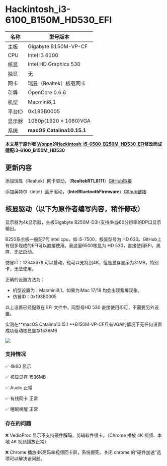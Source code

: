 # Hackintosh_i3-6100_B150M_HD530_EFI

| 名称 | 型号版本 |
|  ----  | ----  |
| 主板 | Gigabyte B150M-VP-CF |
| CPU	| Intel i3 6100 |
| 核显	| Intel HD Graphics 530|
| 独显	| 无|
| 网卡	| 瑞昱（Realtek）板载网卡 |
| 引导	| OpenCore 0.6.6|
| 机型	| Macmini8,1 |
| 平台ID | 0x193B0005|
| 显示器| 1080p(1920 × 1080)VGA |
| 系统 | **macOS Catalina10.15.1** |

**本文基于原作者 [Wonpn](https://github.com/wonpn)的[Hackintosh_i5-6500_B250M_HD530_EFI](https://github.com/wonpn/Hackintosh_i5-6500_B250M_HD530_EFI)修改而成适配i3-6100_B150M_HD530**

## 更新内容

添加瑞昱（Realtek）网卡驱动，（**RealtekRTL8111**）[GitHub链接](https://github.com/Mieze/RTL8111_driver_for_OS_X/)

添加英特尔（intel）蓝牙驱动，（**IntelBluetoothFirmware**）[Github链接](https://github.com/OpenIntelWireless/IntelBluetoothFirmware)



## 核显驱动（以下为原作者编写内容，稍作修改）

显示器为4k显示器，主板Gigabyte B250M-D3H支持4k@60分辨率的DP口显示输出。

B250系主板一般配7代 intel cpu，如 i5-7500，核显型号为 HD 630。GitHub上有很多现成的EFI可以直接使用。我这里6500核显为 HD 530，直接使用EFI，黑屏，无法启动。

仿冒ID：12345678 可以启动，也可以支持到4K，但是显存显示为31MB，特别卡，无法使用。

正确的设置方法为：

 - 机型设置为：Macmini8,1。如果为iMac 17/18 均会出现紫屏现象。
 - 仿冒ID：0x193B0005

以上设置已经配置在 EFI 文件中，同型号HD 530 直接使用即可，不需要另外设置。

实测在**macOS Catalina10.15.1 **B150M-VP-CF只有VGA的情况下无任何设置成功驱动核显显存1536MB



![](https://github.com/wonpn/Hackintosh_i5-6500_B250M_HD530_EFI/blob/main/info.png)

### 支持情况

 ✅ 4k60 显示

 ✅ 核显显存 1536MB

 ✅ Audio 正常

 ✅ 有线网卡 正常

 ✅ 睡眠唤醒 正常

### 存在的问题

 ❌ VedioProc 显示不支持硬件解码，剪辑软件很卡。（Chrome 播放 4K 视频、本地 4K 视频播放正常）

 ❌ Chrome 播放4K高码率视频回卡屏，系统假死。关闭 chrome 的“硬件加速”选项可以解决该问题。

